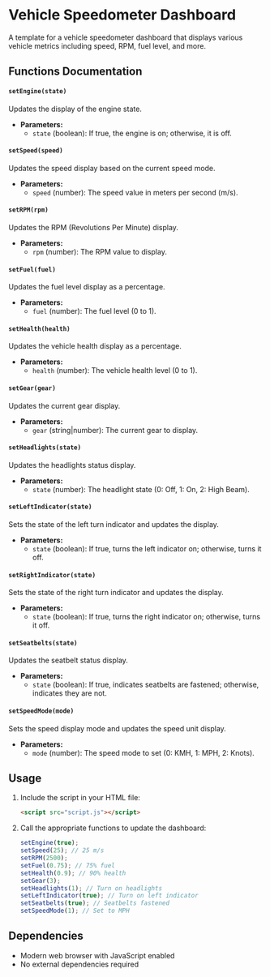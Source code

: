 # Vehicle Speedometer Dashboard

A template for a vehicle speedometer dashboard that displays various vehicle metrics including speed, RPM, fuel level, and more.

## Functions Documentation

#### `setEngine(state)`
Updates the display of the engine state.
- **Parameters:**
  - `state` (boolean): If true, the engine is on; otherwise, it is off.

#### `setSpeed(speed)`
Updates the speed display based on the current speed mode.
- **Parameters:**
  - `speed` (number): The speed value in meters per second (m/s).

#### `setRPM(rpm)`
Updates the RPM (Revolutions Per Minute) display.
- **Parameters:**
  - `rpm` (number): The RPM value to display.

#### `setFuel(fuel)`
Updates the fuel level display as a percentage.
- **Parameters:**
  - `fuel` (number): The fuel level (0 to 1).

#### `setHealth(health)`
Updates the vehicle health display as a percentage.
- **Parameters:**
  - `health` (number): The vehicle health level (0 to 1).

#### `setGear(gear)`
Updates the current gear display.
- **Parameters:**
  - `gear` (string|number): The current gear to display.

#### `setHeadlights(state)`
Updates the headlights status display.
- **Parameters:**
  - `state` (number): The headlight state (0: Off, 1: On, 2: High Beam).

#### `setLeftIndicator(state)`
Sets the state of the left turn indicator and updates the display.
- **Parameters:**
  - `state` (boolean): If true, turns the left indicator on; otherwise, turns it off.

#### `setRightIndicator(state)`
Sets the state of the right turn indicator and updates the display.
- **Parameters:**
  - `state` (boolean): If true, turns the right indicator on; otherwise, turns it off.

#### `setSeatbelts(state)`
Updates the seatbelt status display.
- **Parameters:**
  - `state` (boolean): If true, indicates seatbelts are fastened; otherwise, indicates they are not.

#### `setSpeedMode(mode)`
Sets the speed display mode and updates the speed unit display.
- **Parameters:**
  - `mode` (number): The speed mode to set (0: KMH, 1: MPH, 2: Knots).

## Usage

1. Include the script in your HTML file:
   ```html
   <script src="script.js"></script>
   ```

2. Call the appropriate functions to update the dashboard:
   ```javascript
   setEngine(true);
   setSpeed(25); // 25 m/s
   setRPM(2500);
   setFuel(0.75); // 75% fuel
   setHealth(0.9); // 90% health
   setGear(3);
   setHeadlights(1); // Turn on headlights
   setLeftIndicator(true); // Turn on left indicator
   setSeatbelts(true); // Seatbelts fastened
   setSpeedMode(1); // Set to MPH
   ```

## Dependencies

- Modern web browser with JavaScript enabled
- No external dependencies required

